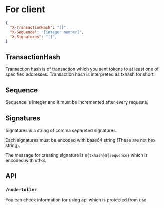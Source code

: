 # For client

```json
{
  "X-TransactionHash": "[]",
  "X-Sequence": "[integer number]",
  "X-Signatures": "[]",
}
```

## TransactionHash

Transaction hash is of transaction which you sent tokens to at least one of specified addresses.
Transaction hash is interpreted as txhash for short.

## Sequence

Sequence is integer and it must be incremented after every requests.

## Signatures

Signatures is a string of comma separeted signatures.

Each signatures must be encoded with base64 string (These are not hex string).

The message for creating signature is `${txhash}${sequence}` which is encoded with utf-8.

## API

### `/node-toller`

You can check information for using api which is protected from use

###